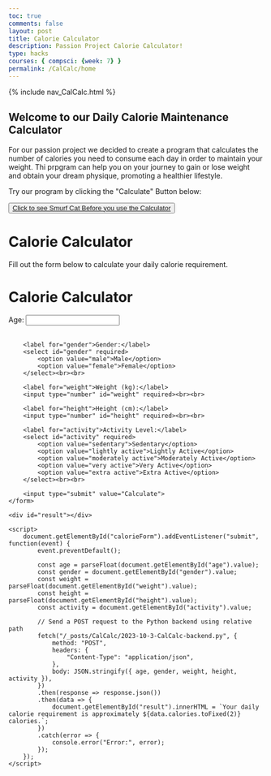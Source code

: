```yaml
---
toc: true
comments: false
layout: post
title: Calorie Calculator
description: Passion Project Calorie Calculator!
type: hacks
courses: { compsci: {week: 7} }
permalink: /CalCalc/home
---
```


{% include nav_CalCalc.html %}

## Welcome to our Daily Calorie Maintenance Calculator

For our passion project we decided to create a program that calculates the number of calories you need to consume each day in order to maintain your weight. Thi prpgram can help you on your journey to gain or lose weight and obtain your dream physique, promoting a healthier lifestyle. 

<p>Try our program by clicking the "Calculate" Button below:</p>
<button><a href="https://www.google.com/search?sca_esv=569384727&q=smurf+cat+meme&tbm=vid&source=lnms&sa=X&ved=2ahUKEwidooPHqM-BAxXKMUQIHRsGCGEQ0pQJegQICRAB&biw=1440&bih=702&dpr=2&safe=active&ssui=on#fpstate=ive&vld=cid:b4627ef3,vid:Gmc00FKuH70,st:0">Click to see Smurf Cat Before you use the Calculator</a></button>

# Calorie Calculator

Fill out the form below to calculate your daily calorie requirement.

<html lang="en">
<head>
    <meta charset="UTF-8">
    <meta name="viewport" content="width=device-width, initial-scale=1.0">
    <title>Calorie Calculator</title>
</head>
<body>
    <h1>Calorie Calculator</h1>
    <form id="calorieForm">
        <label for="age">Age:</label>
        <input type="number" id="age" required><br><br>
        
        <label for="gender">Gender:</label>
        <select id="gender" required>
            <option value="male">Male</option>
            <option value="female">Female</option>
        </select><br><br>
        
        <label for="weight">Weight (kg):</label>
        <input type="number" id="weight" required><br><br>
        
        <label for="height">Height (cm):</label>
        <input type="number" id="height" required><br><br>
        
        <label for="activity">Activity Level:</label>
        <select id="activity" required>
            <option value="sedentary">Sedentary</option>
            <option value="lightly active">Lightly Active</option>
            <option value="moderately active">Moderately Active</option>
            <option value="very active">Very Active</option>
            <option value="extra active">Extra Active</option>
        </select><br><br>
        
        <input type="submit" value="Calculate">
    </form>

    <div id="result"></div>

    <script>
        document.getElementById("calorieForm").addEventListener("submit", function(event) {
            event.preventDefault();

            const age = parseFloat(document.getElementById("age").value);
            const gender = document.getElementById("gender").value;
            const weight = parseFloat(document.getElementById("weight").value);
            const height = parseFloat(document.getElementById("height").value);
            const activity = document.getElementById("activity").value;

            // Send a POST request to the Python backend using relative path
            fetch("/_posts/CalCalc/2023-10-3-CalCalc-backend.py", {
                method: "POST",
                headers: {
                    "Content-Type": "application/json",
                },
                body: JSON.stringify({ age, gender, weight, height, activity }),
            })
            .then(response => response.json())
            .then(data => {
                document.getElementById("result").innerHTML = `Your daily calorie requirement is approximately ${data.calories.toFixed(2)} calories.`;
            })
            .catch(error => {
                console.error("Error:", error);
            });
        });
    </script>
</body>
</html>